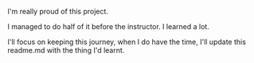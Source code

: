 I'm really proud of this project. 

I managed to do half of it before the instructor. I learned a lot.

I'll focus on keeping this journey, when I do have the time, I'll update this readme.md with the thing I'd learnt.
